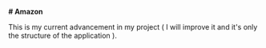 <b># Amazon</b>

This is my current advancement in my project ( I will improve it and it's only the structure of the application ).
 
 
